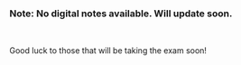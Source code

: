 ### Note: No digital notes available. Will update soon.

<br>

Good luck to those that will be taking the exam soon!

